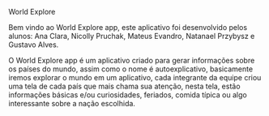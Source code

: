 World Explore 

Bem vindo ao World Explore app, este aplicativo foi desenvolvido pelos alunos: Ana Clara, Nicolly Pruchak, Mateus Evandro, Natanael Przybysz e Gustavo Alves.

O World Explore app é um aplicativo criado para gerar informações sobre os países do mundo, assim como o nome é autoexplicativo, basicamente iremos explorar o mundo em um aplicativo, cada integrante da equipe criou uma tela de cada país que mais chama sua atenção, nesta tela, estão informações básicas e/ou curiosidades, feriados, comida típica ou algo interessante sobre a nação escolhida.
